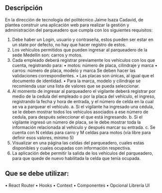 ## Descripción 
En la dirección de tecnología del politécnico Jaime Isaza Cadavid, de plantea construir una aplicación
web para realizar la gestión y administración del parqueadero que cumpla con los siguientes requisitos:

1. Debe haber un Login, usuario y contraseña, estos pueden ser estar en un state por defecto, no
hay que hacer registro de estos.
2. Los vehículos permitidos que pueden ingresar al parqueadero de la sede Medellín son: carros y
motos.
3. Cada empleado deberá registrar previamente los vehículos con los que cuenta, registrando para:
  • motos: número de placa, cilindraje y marca
  • carros: número de placa, modelo y marca
Se deben hacer las validaciones correspondientes.
  • Las placas son únicas, al igual que el documento de identidad.
  • Para la marca, modelo y cilindraje se recomienda usar una lista de valores que se pueda
seleccionar.
4. Al momento de ingresar al parqueadero el vigilante deberá registrar por medio de la cedula del
empleado o por la placa del vehículo, el ingreso, registrando la fecha y hora de entrada, y el
número de celda en la cual se va a parquear el vehículo.
a. Si el vigilante ha ingresado una cédula, se le deben mostrar todos los vehículos asociados a
ese número de cedula, para después seleccionar el que está ingresando.
b. Si el vigilante ingresó un número de placa, se le debe mostrar toda la información relacionada
al vehículo y después marcar su entrada.
c. Se cuenta con N celdas para carro y M celdas para motos (vía libre para definir esos valores,
mínimo 5)
5. Visualizar en una página las celdas del parqueadero, cuales estas disponibles y cuales ocupadas
con información respectiva.
6. La aplicación debe permitir la salida de los vehículos del parqueadero, para que quede de nuevo
habilitada la celda que tenía ocupada.
## Que se debe utilizar:
• React Router
• Hooks
• Context
• Componentes
• Opcional Librería UI
